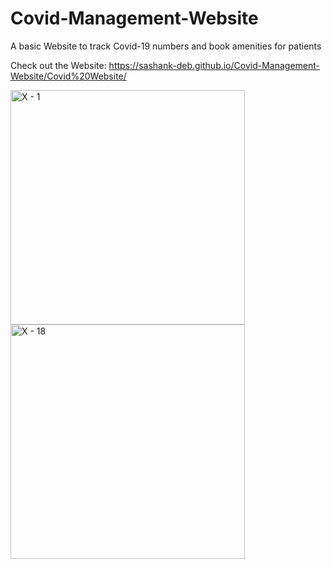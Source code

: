# Covid-Management-Website
A basic Website to track Covid-19 numbers and book amenities for patients

Check out the Website:
https://sashank-deb.github.io/Covid-Management-Website/Covid%20Website/

<img width="375" alt="X - 1" src="https://user-images.githubusercontent.com/69194538/128361398-3f889e73-dd96-4fdd-92dc-224bdcdf8323.png">               <img width="375" alt="X - 18" src="https://user-images.githubusercontent.com/69194538/128362972-d76b9e3f-07b7-434a-a05e-3d6c59aca7d8.png">



